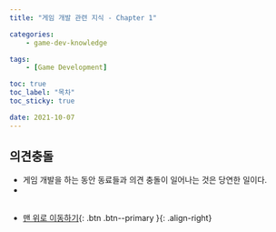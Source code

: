 ```yaml
---
title: "게임 개발 관련 지식 - Chapter 1"

categories:
    - game-dev-knowledge

tags:
    - [Game Development]

toc: true
toc_label: "목차"
toc_sticky: true

date: 2021-10-07
---
```


## 의견충돌
- 게임 개발을 하는 동안 동료들과 의견 충돌이 일어나는 것은 당연한 일이다.
- 

## 

- [맨 위로 이동하기](#){: .btn .btn--primary }{: .align-right}